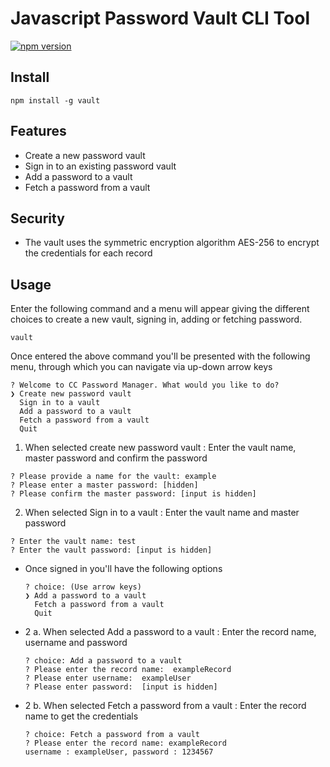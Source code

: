 # Javascript Password Vault CLI Tool
[![npm version](https://img.shields.io/npm/v/@draggerjd03/passvault.svg)](https://www.npmjs.com/package/@draggerjd03/passvault)

## Install
```
npm install -g vault
```

## Features
- Create a new password vault
- Sign in to an existing password vault
- Add a password to a vault
- Fetch a password from a vault

## Security
- The vault uses the symmetric encryption algorithm AES-256 to encrypt the credentials for each record

## Usage
Enter the following command and a menu will appear giving the different choices to create a new vault, signing in, adding or fetching password.
```
vault
```
Once entered the above command you'll be presented with the following menu, through which you can navigate via up-down arrow keys
```
? Welcome to CC Password Manager. What would you like to do?
❯ Create new password vault
  Sign in to a vault
  Add a password to a vault
  Fetch a password from a vault
  Quit
```
1. When selected create new password vault : Enter the vault name, master password and confirm the password
```
? Please provide a name for the vault: example
? Please enter a master password: [hidden]
? Please confirm the master password: [input is hidden] 
```
2. When selected Sign in to a vault : Enter the vault name and master password
```
? Enter the vault name: test
? Enter the vault password: [input is hidden] 
```
  - Once signed in you'll have the following options
    ```
    ? choice: (Use arrow keys)
    ❯ Add a password to a vault 
      Fetch a password from a vault
      Quit
    ```
  - 2 a. When selected Add a password to a vault : Enter the record name, username and password 
    ```
    ? choice: Add a password to a vault
    ? Please enter the record name:  exampleRecord
    ? Please enter username:  exampleUser
    ? Please enter password:  [input is hidden] 
    ```
  - 2 b. When selected Fetch a password from a vault : Enter the record name to get the credentials
    ```
    ? choice: Fetch a password from a vault
    ? Please enter the record name: exampleRecord
    username : exampleUser, password : 1234567
    ```
